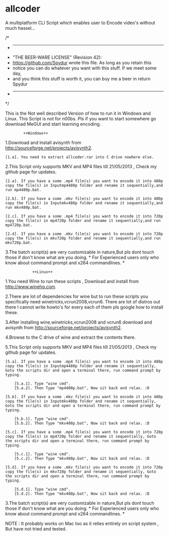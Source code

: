 allcoder
========

A multiplatform CLI Script which enables user to Encode video's without much hassel...

/*
 * ----------------------------------------------------------------------------
 * "THE BEER-WARE LICENSE" (Revision 42):
 * <https://github.com/Spydur> wrote this file. As long as you retain this 
 * notice you can do whatever you want with this stuff. If we meet some day,
 * and you think this stuff is worth it, you can buy me a beer in return Spydur
 * ----------------------------------------------------------------------------
 */


This is the Not well described Version of how to run it in Windows and Linux.
This Script is not for n00bs. Pls if you want to start somewhere go download MeGUI and start learning encoding.

  			++Windows++

1.Download and Install avisynth from <http://sourceforge.net/projects/avisynth2>.

	[1.a]. You need to extract allcoder.rar into C drive nowhere else.

2.This Script only supports MKV and MP4 files till 21/05/2013 , Check my github page for updates.

	[2.a]. If you have a some .mp4 file(s) you want to encode it into 480p copy the file(s) in Inputmp4480p folder and rename it sequentially,and run mp4480p.bat.
 
	[2.b]. If you have a some .mkv file(s) you want to encode it into 480p copy the file(s) in Inputmkv480p folder and rename it sequentially,and run mkv480p.bat.

	[2.c]. If you have a some .mp4 file(s) you want to encode it into 720p copy the file(s) in mp4720p folder and rename it sequentially,and run mp4720p.bat.

	[2.d]. If you have a some .mkv file(s) you want to encode it into 720p copy the file(s) in mkv720p folder and rename it sequentially,and run mkv720p.bat.

3.The batch script(s) are very customizable in nature,But pls dont touch those if don't know what are you doing. * For Experienced users only who know about command prompt and x264 commandlines. *


				++Linux++

1.You need Wine to run these scripts , Download and install from <http://www.winehq.com>.

2.There are lot of dependencies for wine but to run these scripts you specifically need winetricks,vcrun2008,vcrun6. There are lot of distros out there I cannot write howto's for every each of them pls google how to install these.

3.After installing wine,winetricks,vcrun2008 and vcrun6 download and avisynth from <http://sourceforge.net/projects/avisynth2>.

4.Browse to the C drive of wine and extract the contents there.

5.This Script only supports MKV and MP4 files till 21/05/2013 , Check my github page for updates.

	[5.a]. If you have a some .mp4 file(s) you want to encode it into 480p copy the file(s) in Inputmp4480p folder and rename it sequentially, Goto the scripts dir and open a terminal there, run command prompt by typing.
		
		[5.a.1]. Type "wine cmd".
		[5.a.2]. Then Type "mp4480p.bat", Now sit back and relax. :D 
 
	[5.b]. If you have a some .mkv file(s) you want to encode it into 480p copy the file(s) in Inputmkv480p folder and rename it sequentially, Goto the scripts dir and open a terminal there, run command prompt by typing.

		[5.b.1]. Type "wine cmd".
		[5.b.2]. Then Type "mkv480p.bat", Now sit back and relax. :D 

	[5.c]. If you have a some .mp4 file(s) you want to encode it into 720p copy the file(s) in mp4720p folder and rename it sequentially, Goto the scripts dir and open a terminal there, run command prompt by typing.

		[5.c.1]. Type "wine cmd".
		[5.c.2]. Then Type "mkv480p.bat", Now sit back and relax. :D 

	[5.d]. If you have a some .mkv file(s) you want to encode it into 720p copy the file(s) in mkv720p folder and rename it sequentially, Goto the scripts dir and open a terminal there, run command prompt by typing.

		[5.d.1]. Type "wine cmd".
		[5.d.2]. Then Type "mkv480p.bat", Now sit back and relax. :D  
3.The batch script(s) are very customizable in nature,But pls dont touch those if don't know what are you doing. * For Experienced users only who know about command prompt and x264 commandlines. *


NOTE : It probably works on Mac too as it relies entirely on script system , But have not tried and tested.
